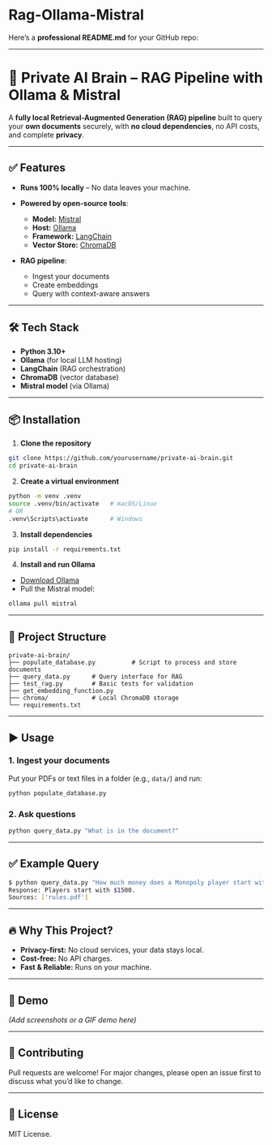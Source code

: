 # Rag-Ollama-Mistral
Here’s a **professional README.md** for your GitHub repo:

---

# 🧠 Private AI Brain – RAG Pipeline with Ollama & Mistral

A **fully local Retrieval-Augmented Generation (RAG) pipeline** built to query your **own documents** securely, with **no cloud dependencies**, no API costs, and complete **privacy**.

---

## ✅ Features

* **Runs 100% locally** – No data leaves your machine.
* **Powered by open-source tools**:

  * **Model:** [Mistral](https://mistral.ai)
  * **Host:** [Ollama](https://ollama.ai)
  * **Framework:** [LangChain](https://www.langchain.com/)
  * **Vector Store:** [ChromaDB](https://www.trychroma.com/)
* **RAG pipeline**:

  * Ingest your documents
  * Create embeddings
  * Query with context-aware answers

---

## 🛠 Tech Stack

* **Python 3.10+**
* **Ollama** (for local LLM hosting)
* **LangChain** (RAG orchestration)
* **ChromaDB** (vector database)
* **Mistral model** (via Ollama)

---

## 📦 Installation

1. **Clone the repository**

```bash
git clone https://github.com/yourusername/private-ai-brain.git
cd private-ai-brain
```

2. **Create a virtual environment**

```bash
python -m venv .venv
source .venv/bin/activate   # macOS/Linux
# OR
.venv\Scripts\activate      # Windows
```

3. **Install dependencies**

```bash
pip install -r requirements.txt
```

4. **Install and run Ollama**

* [Download Ollama](https://ollama.ai/download)
* Pull the Mistral model:

```bash
ollama pull mistral
```

---

## 📂 Project Structure

```
private-ai-brain/
├── populate_database.py          # Script to process and store documents
├── query_data.py      # Query interface for RAG
├── test_rag.py        # Basic tests for validation
├── get_embedding_function.py
├── chroma/            # Local ChromaDB storage
└── requirements.txt
```

---

## ▶️ Usage

### 1. **Ingest your documents**

Put your PDFs or text files in a folder (e.g., `data/`) and run:

```bash
python populate_database.py
```

### 2. **Ask questions**

```bash
python query_data.py "What is in the document?"
```

---

## ✅ Example Query

```bash
$ python query_data.py "How much money does a Monopoly player start with?"
Response: Players start with $1500.
Sources: ['rules.pdf']
```

---

## 🔥 Why This Project?

* **Privacy-first:** No cloud services, your data stays local.
* **Cost-free:** No API charges.
* **Fast & Reliable:** Runs on your machine.

---

## 📸 Demo

*(Add screenshots or a GIF demo here)*

---

## 🤝 Contributing

Pull requests are welcome! For major changes, please open an issue first to discuss what you’d like to change.

---

## 📜 License

MIT License.

